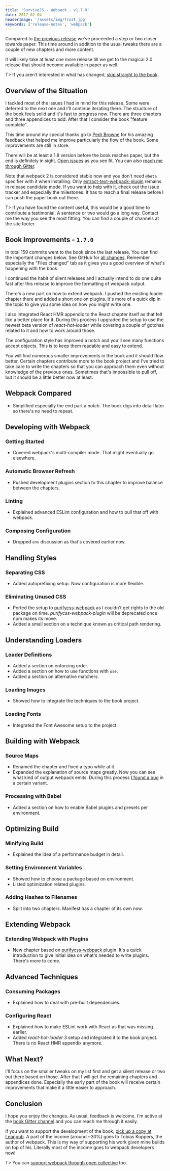 ```yaml
---
title: 'SurviveJS - Webpack - v1.7.0'
date: 2017-02-04
headerImage: '/assets/img/frost.jpg'
keywords: ['release-notes', 'webpack']
---
```


Compared to [the previous release](../survivejs-webpack-160) we've proceeded a step or two closer towards paper. This time around in addition to the usual tweaks there are a couple of new chapters and more content.

It will likely take at least one more release till we get to the magical 2.0 release that should become available in paper as well.

T> If you aren't interested in what has changed, [skip straight to the book](/webpack/introduction).

## Overview of the Situation

I tackled most of the issues I had in mind for this release. Some were deferred to the next one and I'll continue iterating there. The structure of the book feels solid and it's fast to progress now. There are three chapters and three appendices to add. After that I consider the book "feature complete".

This time around my special thanks go to [Pedr Browne](https://github.com/Undistraction) for his amazing feedback that helped me improve particularly the flow of the book. Some improvements are still in store.

There will be at least a 1.8 version before the book reaches paper, but the end is definitely in sight. [Open issues](https://github.com/survivejs/webpack/issues) as you see fit. You can also [reach me through Gitter](https://gitter.im/survivejs/webpack).

Note that webpack 2 is considered stable now and you don't need `@beta` specifier with it when installing. Only [extract-text-webpack-plugin](https://github.com/webpack-contrib/extract-text-webpack-plugin) remains in release candidate mode. If you want to help with it, check out the issue tracker and especially the milestones. It has to reach a final release before I can push the paper book out there.

T> If you have found the content useful, this would be a good time to contribute a testimonial. A sentence or two would go a long way. Contact me the way you see the most fitting. You can find a couple of channels at the site footer.

## Book Improvements - `1.7.0`

In total 159 commits went to the book since the last release. You can find the important changes below. See GitHub for [all changes](https://github.com/survivejs/webpack/compare/v1.6.0...v1.7.0). Remember especially the "Files changed" tab as it gives you a good overview of what's happening with the book.

I continued the habit of silent releases and I actually intend to do one quite fast after this release to improve the formatting of webpack output.

There's a new part on how to extend webpack. I pushed the existing loader chapter there and added a short one on plugins. It's more of a quick dip in the topic to give you some idea on how you might write one.

I also integrated React HMR appendix to the React chapter itself as that felt like a better place for it. During this process I upgraded the setup to use the newest beta version of *react-hot-loader* while covering a couple of gotchas related to it and how to work around those.

The configuration style has improved a notch and you'll see many functions accept objects. This is to keep them readable and easy to extend.

You will find numerous smaller improvements in the book and it should flow better. Certain chapters contribute more to the book project and I've tried to take care to write the chapters so that you can approach them even without knowledge of the previous ones. Sometimes that's impossible to pull off, but it should be a little better now at least.

## Webpack Compared

* Simplified especially the end part a notch. The book digs into detail later so there's no need to repeat.

## Developing with Webpack

### Getting Started

* Covered webpack's multi-compiler mode. That might eventually go elsewhere.

### Automatic Browser Refresh

* Pushed development plugins section to this chapter to improve balance between the chapters.

### Linting

* Explained advanced ESLint configuration and how to pull that off with webpack.

### Composing Configuration

* Dropped `env` discussion as that's covered earlier now.

## Handling Styles

### Separating CSS

* Added autoprefixing setup. Now configuration is more flexible.

### Eliminating Unused CSS

* Ported the setup to [purifycss-webpack](http://npmjs.org/package/purifycss-webpack) as I couldn't get rights to the old package on time. *purifycss-webpack-plugin* will be deprecated once npm makes its move.
* Added a small section on a technique known as critical path rendering.

## Understanding Loaders

### Loader Definitions

* Added a section on enforcing order.
* Added a section on how to use functions with `use`.
* Added a section on alternative matchers.

### Loading Images

* Showed how to integrate the techniques to the book project.

### Loading Fonts

* Integrated the Font Awesome setup to the project.

## Building with Webpack

### Source Maps

* Renamed the chapter and fixed a typo while at it.
* Expanded the explanation of source maps greatly. Now you can see what kind of output webpack emits. During this process [I found a bug](https://github.com/webpack/webpack/issues/4176) in a certain variant.

### Processing with Babel

* Added a section on how to enable Babel plugins and presets per environment.

## Optimizing Build

### Minifying Build

* Explained the idea of a performance budget in detail.

### Setting Environment Variables

* Showed how to choose a package based on environment.
* Listed optimization related plugins.

### Adding Hashes to Filenames

* Split into two chapters. Manifest has a chapter of its own now.

## Extending Webpack

### Extending Webpack with Plugins

* New chapter based on [purifycss-webpack](https://github.com/webpack-contrib/purifycss-webpack) plugin. It's a quick introduction to give initial idea on what's needed to write plugins. There's more to come.

## Advanced Techniques

### Consuming Packages

* Explained how to deal with pre-built dependencies.

### Configuring React

* Explained how to make ESLint work with React as that was missing earlier.
* Added *react-hot-loader* 3 setup and integrated it to the book project. There is no React HMR appendix anymore.

## What Next?

I'll focus on the smaller tweaks on my list first and get a silent release or two out there based on those. After that I will get the remaining chapters and appendices done. Especially the early part of the book will receive certain improvements that make it a little easier to approach.

## Conclusion

I hope you enjoy the changes. As usual, feedback is welcome. I'm active at the [book Gitter channel](https://gitter.im/survivejs/webpack) and you can reach me through it easily.

If you want to support the development of the book, [pick up a copy at Leanpub](https://leanpub.com/survivejs-webpack). A part of the income (around ~30%) goes to Tobias Koppers, the author of webpack. This is my way of supporting his work given mine builds on top of his. Literally most of the income goes to webpack developers now!

T> You can [support webpack through open collective](https://opencollective.com/webpack) too.
